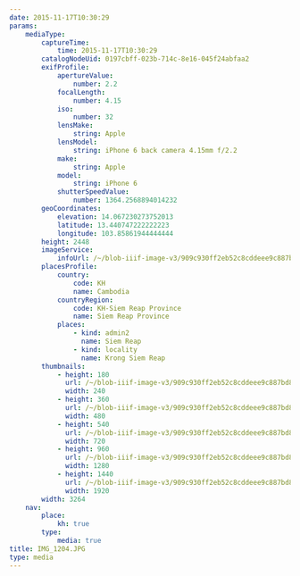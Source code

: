 ```yaml
---
date: 2015-11-17T10:30:29
params:
    mediaType:
        captureTime:
            time: 2015-11-17T10:30:29
        catalogNodeUid: 0197cbff-023b-714c-8e16-045f24abfaa2
        exifProfile:
            apertureValue:
                number: 2.2
            focalLength:
                number: 4.15
            iso:
                number: 32
            lensMake:
                string: Apple
            lensModel:
                string: iPhone 6 back camera 4.15mm f/2.2
            make:
                string: Apple
            model:
                string: iPhone 6
            shutterSpeedValue:
                number: 1364.2568894014232
        geoCoordinates:
            elevation: 14.067230273752013
            latitude: 13.440747222222223
            longitude: 103.85861944444444
        height: 2448
        imageService:
            infoUrl: /~/blob-iiif-image-v3/909c930ff2eb52c8cddeee9c887bd820e9ec69636a9c51b89da708c5ad4ab286/info.json
        placesProfile:
            country:
                code: KH
                name: Cambodia
            countryRegion:
                code: KH-Siem Reap Province
                name: Siem Reap Province
            places:
                - kind: admin2
                  name: Siem Reap
                - kind: locality
                  name: Krong Siem Reap
        thumbnails:
            - height: 180
              url: /~/blob-iiif-image-v3/909c930ff2eb52c8cddeee9c887bd820e9ec69636a9c51b89da708c5ad4ab286/full/240%2C180/0/default.jpg
              width: 240
            - height: 360
              url: /~/blob-iiif-image-v3/909c930ff2eb52c8cddeee9c887bd820e9ec69636a9c51b89da708c5ad4ab286/full/480%2C360/0/default.jpg
              width: 480
            - height: 540
              url: /~/blob-iiif-image-v3/909c930ff2eb52c8cddeee9c887bd820e9ec69636a9c51b89da708c5ad4ab286/full/720%2C540/0/default.jpg
              width: 720
            - height: 960
              url: /~/blob-iiif-image-v3/909c930ff2eb52c8cddeee9c887bd820e9ec69636a9c51b89da708c5ad4ab286/full/1280%2C960/0/default.jpg
              width: 1280
            - height: 1440
              url: /~/blob-iiif-image-v3/909c930ff2eb52c8cddeee9c887bd820e9ec69636a9c51b89da708c5ad4ab286/full/1920%2C1440/0/default.jpg
              width: 1920
        width: 3264
    nav:
        place:
            kh: true
        type:
            media: true
title: IMG_1204.JPG
type: media
---
```

